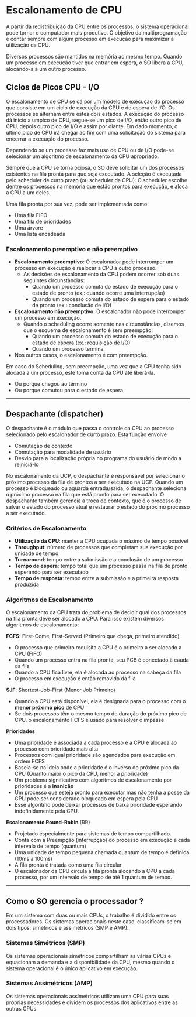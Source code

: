 # Escalonamento de CPU

A partir da redistribuição da CPU entre os processos, o sistema operacional pode tornar o computador mais produtivo. O objetivo da multiprogramação é contar sempre com algum processo em execução para maximizar a utilização da CPU.

Diversos processos são mantidos na memória ao mesmo tempo. Quando um processo em execução tiver que entrar em espera, o SO libera a CPU, alocando-a a um outro processo.

## Ciclos de Picos CPU - I/O

O escalonamento de CPU se dá por um modelo de execução do processo que consiste em um ciclo de execução da CPU e de espera de I/O. Os processos se alternam entre estes dois estados. A execução do processo dá início a umpico de CPU, segue-se  um pico de I/O, então outro pico de CPU,  depois outro pico de I/O e assim por diante. Em dado momento, o último pico de CPU irá chegar ao fim com uma solicitação do sistema para encerrar a execução do processo.

Dependendo se um processo faz mais uso de CPU ou de I/O pode-se selecionar um algoritmo de escalonamento da CPU apropriado.

Sempre que a CPU se torna ociosa, o SO deve solicitar um dos processos existentes na fila pronta para que seja executado. A seleção é executada pelo scheduler de curto prazo (ou scheduler da CPU). O scheduler escolhe dentre os processos na memória que estão prontos para execução, e aloca a CPU a um deles.

Uma fila pronta por sua vez, pode ser implementada como:
- Uma fila FIFO
- Uma fila de prioridades
- Uma árvore
- Uma lista encadeada

### Escalonamento preemptivo e não preemptivo

- **Escalonamento preemptivo**: O escalonador pode interromper um processo em execução e realocar a CPU a outro processo.
  - As decisões de escalonamento da CPU podem ocorrer sob duas seguintes circunstâncias:
    - Quando um processo comuta do estado de execução para o estado de  pronto (ex.:  quando ocorre uma interrupção)
    - Quando um processo comuta do estado de espera para o estado de pronto (ex.: conclusão de I/O)
- **Escalonamento não preemptivo**: O escalonador não pode interromper um processo em execução.
  - Quando o scheduling ocorre somente nas circunstâncias, dizemos que o esquema de escalonamento é sem preempção:
    - Quando um processo comuta do estado de execução para o estado de espera (ex.: requisição de I/O)
    - Quando um processo termina
- Nos outros casos, o escalonamento é com preempção.

Em caso do Scheduling, sem preempção, uma vez que a CPU tenha sido alocada a um processo, este toma conta da CPU até liberá-la.
- Ou porque chegou ao término
- Ou porque comutou para o estado de espera

---

## Despachante (dispatcher)

O despachante é o módulo que passa o controle da CPU ao processo selecionado pelo escalonador de curto prazo. Esta função envolve

- Comutação de contexto
- Comutação para modalidade de usuário
- Desvio para a localização própria no programa do usuário de modo a reiniciá-lo

No escalonamento da UCP, o despachante é responsável por selecionar o próximo processo da fila de prontos a ser executado na UCP. Quando um processo é bloqueado ou aguarda entrada/saída, o despachante seleciona o próximo processo na fila que está pronto para ser executado. O despachante também gerencia a troca de contexto, que é o processo de salvar o estado do processo atual e restaurar o estado do próximo processo a ser executado.

### Critérios de Escalonamento

- **Utilização da CPU**: manter a CPU ocupada o máximo de tempo possível
- **Throughput**: número de processos que completam sua execução por unidade de tempo
- **Turnaround**: tempo entre a submissão e a conclusão de um processo
- **Tempo de espera**: tempo total que um processo passa na fila de pronto esperando para ser executado
- **Tempo de resposta**: tempo entre a submissão e a primeira resposta produzida

### Algoritmos de Escalonamento

O escalonamento da CPU trata do problema de decidir qual dos processos na fila pronta deve ser alocado a CPU. Para isso existem diversos algoritmos de escalonamento:

**FCFS**: First-Come, First-Served (Primeiro que chega, primeiro atendido)
- O processo que primeiro requisita a CPU é o primeiro a ser alocado a CPU (FIFO)
- Quando um processo entra na fila pronta, seu PCB é conectado à cauda da fila
- Quando a CPU fica livre, ela é alocada ao processo na cabeça da fila
- O processo em execução é então removido da fila


**SJF**: Shortest-Job-First (Menor Job Primeiro)
- Quando a CPU está disponível, ela é  designada para o processo com o **menor próximo pico** de CPU
- Se dois processos têm o mesmo tempo de duração do próximo pico de CPU, o escalonamento FCFS é usado para resolver o impasse

**Prioridades**
- Uma prioridade é associada a cada processo e a CPU é alocada ao processo com prioridade mais alta
- Processos com igual prioridade são agendados para execução em ordem FCFS
- Baseia-se na ideia onde a prioridade é o inverso do próximo pico da CPU (Quanto maior o pico da CPU, menor a prioridade)
- Um problema significativo com algoritmos de escalonamento por prioridades é a **inanição**
- Um processo que esteja pronto para executar mas não tenha a posse da CPU pode ser considerado bloqueado em espera pela CPU
- Esse algoritmo pode deixar processos de baixa prioridade esperando indefinidamente pela CPU.

**Escalonamento Round-Robin** (RR)
- Projetado especialmente para sistemas de tempo compartilhado.
- Conta com a Preempção (interrupção) do processo em execução a cada intervalo de tempo (quantum)
- Uma unidade de tempo pequena chamada quantum de tempo é definida (10ms a 100ms)
- A fila pronta é tratada como uma fila circular
- O escalonador da CPU circula a fila pronta alocando a CPU a cada processo, por um intervalo de tempo de até 1 quantum de tempo.

---

## Como o SO gerencia o processador ?

Em um sistema com duas ou mais CPUs, o trabalho é dividido entre os processadores. Os sistemas operacionais neste caso, classificam-se em dois tipos: simétricos e assimétricos (SMP e AMP).

### Sistemas Simétricos (SMP)

Os sistemas operacionais simétricos compartilham as várias CPUs e equacionam a demanda e a disponibilidade da CPU, mesmo quando o sistema operacional é o único aplicativo em execução.

### Sistemas Assimétricos (AMP)

Os sistemas operacionais assimétricos utilizam uma CPU para suas próprias necessidades e dividem os processos dos aplicativos entre as outras CPUs.
